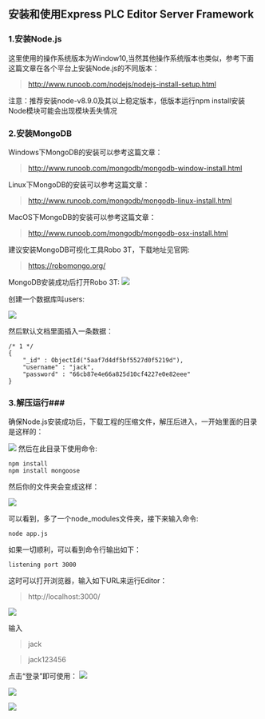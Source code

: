 ## 安装和使用Express PLC Editor Server Framework ##

### 1.安装Node.js ###
这里使用的操作系统版本为Window10,当然其他操作系统版本也类似，参考下面这篇文章在各个平台上安装Node.js的不同版本：
> http://www.runoob.com/nodejs/nodejs-install-setup.html

注意：推荐安装node-v8.9.0及其以上稳定版本，低版本运行npm install安装Node模块可能会出现模块丢失情况

### 2.安装MongoDB ###

Windows下MongoDB的安装可以参考这篇文章：
>http://www.runoob.com/mongodb/mongodb-window-install.html

Linux下MongoDB的安装可以参考这篇文章：
>http://www.runoob.com/mongodb/mongodb-linux-install.html

MacOS下MongoDB的安装可以参考这篇文章：
>http://www.runoob.com/mongodb/mongodb-osx-install.html

建议安装MongoDB可视化工具Robo 3T，下载地址见官网:
>https://robomongo.org/

MongoDB安装成功后打开Robo 3T:
![](https://i.imgur.com/8n88Cqb.png)

创建一个数据库叫users:

![](https://i.imgur.com/w2H928e.png)

然后默认文档里面插入一条数据：

	/* 1 */
	{
    	"_id" : ObjectId("5aaf7d4df5bf5527d0f5219d"),
    	"username" : "jack",
    	"password" : "66cb87e4e66a825d10cf4227e0e82eee"
	}

### 3.解压运行###

确保Node.js安装成功后，下载工程的压缩文件，解压后进入，一开始里面的目录是这样的：

![](https://i.imgur.com/o7ipMSb.png)
然后在此目录下使用命令:

	npm install
	npm install mongoose

然后你的文件夹会变成这样：

![](https://i.imgur.com/AiFOrqq.png)

可以看到，多了一个node_modules文件夹，接下来输入命令:

	node app.js

如果一切顺利，可以看到命令行输出如下：

	listening port 3000

这时可以打开浏览器，输入如下URL来运行Editor：

> http://localhost:3000/

![](https://i.imgur.com/E8qMR7R.png)

输入
>jack

>jack123456

点击“登录”即可使用：
![](https://i.imgur.com/50gIMzI.png)

![](https://i.imgur.com/SjcKViH.png)

![](https://i.imgur.com/lf7sL3n.png)
